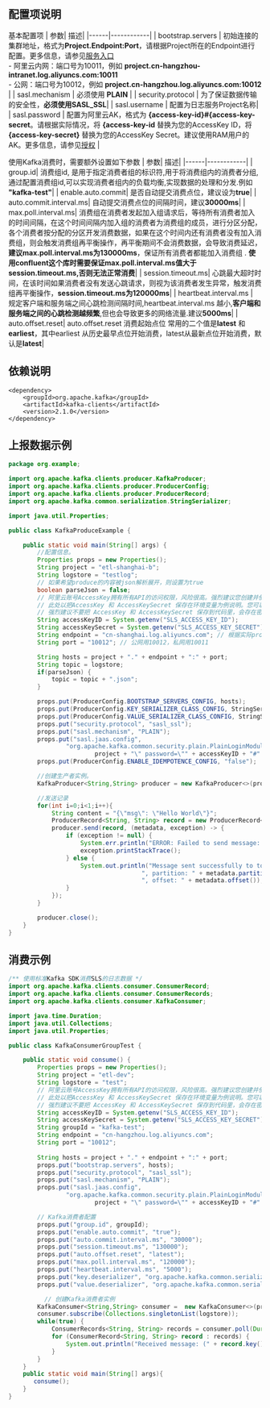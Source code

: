 ## 配置项说明

基本配置项
| 参数| 描述|
|------|------------|
| bootstrap.servers                                        | 初始连接的集群地址，格式为**Project.Endpoint:Port**，请根据Project所在的Endpoint进行配置。更多信息，请参见[服务入口](https://help.aliyun.com/document_detail/29008.htm#reference-wgx-pwq-zdb) <br/> - 阿里云内网：端口号为10011，例如 **project.cn-hangzhou-intranet.log.aliyuncs.com:10011** <br/> - 公网：端口号为10012，例如 **project.cn-hangzhou.log.aliyuncs.com:10012** |
| sasl.mechanism                                           | 必须使用 **PLAIN** |
| security.protocol                                        | 为了保证数据传输的安全性，**必须使用SASL_SSL**|
| sasl.username                                            | 配置为日志服务Project名称|
| sasl.password                                            | 配置为阿里云AK，格式为 **{access-key-id}#{access-key-secret**。请根据实际情况，将 **{access-key-id** 替换为您的AccessKey ID，将 **{access-key-secret}** 替换为您的AccessKey Secret。建议使用RAM用户的AK。更多信息，请参见[授权](https://help.aliyun.com/document_detail/47664.htm#task-xsk-ttc-ry)                                                                    |

使用Kafka消费时，需要额外设置如下参数
| 参数| 描述|
|------|------------|
| group.id| 消费组id, 是用于指定消费者组的标识符,用于将消费组内的消费者分组,通过配置消费组id,可以实现消费者组内的负载均衡,实现数据的处理和分发.例如 **"kafka-test"**|
| enable.auto.commit| 是否自动提交消费点位，建议设为**true**|
| auto.commit.interval.ms| 自动提交消费点位的间隔时间，建议**30000ms**|
| max.poll.interval.ms| 消费组在消费者发起加入组请求后，等待所有消费者加入的时间间隔，在这个时间间隔内加入组的消费者为消费组的成员，进行分区分配，各个消费者按分配的分区开发消费数据，如果在这个时间内还有消费者没有加入消费组，则会触发消费组再平衡操作，再平衡期间不会消费数据，会导致消费延迟，**建议max.poll.interval.ms为130000ms**，保证所有消费者都能加入消费组 . **使用confluent这个库时需要保证max.poll.interval.ms值大于session.timeout.ms,否则无法正常消费**|
| session.timeout.ms| 心跳最大超时时间，在该时间如果消费者没有发送心跳请求，则视为该消费者发生异常，触发消费组再平衡操作，**session.timeout.ms为120000ms**|
| heartbeat.interval.ms | 规定客户端和服务端之间心跳检测间隔时间,heartbeat.interval.ms 越小,**客户端和服务端之间的心跳检测越频繁**,但也会导致更多的网络流量.建议**5000ms**|
| auto.offset.reset| auto.offset.reset 消费起始点位 常用的二个值是**latest** 和**earliest**，其中earliest 从历史最早点位开始消费，latest从最新点位开始消费，默认是**latest**|

## 依赖说明
```
<dependency>
    <groupId>org.apache.kafka</groupId>
    <artifactId>kafka-clients</artifactId>
    <version>2.1.0</version>
</dependency>
```

## 上报数据示例
```java
package org.example;

import org.apache.kafka.clients.producer.KafkaProducer;
import org.apache.kafka.clients.producer.ProducerConfig;
import org.apache.kafka.clients.producer.ProducerRecord;
import org.apache.kafka.common.serialization.StringSerializer;

import java.util.Properties;

public class KafkaProduceExample {

    public static void main(String[] args) {
        //配置信息。
        Properties props = new Properties();
        String project = "etl-shanghai-b";
        String logstore = "testlog";
        // 如果希望produce的内容被json解析展开，则设置为true
        boolean parseJson = false;
        // 阿里云账号AccessKey拥有所有API的访问权限，风险很高。强烈建议您创建并使用RAM用户进行API访问或日常运维，请登录RAM控制台创建RAM用户。
        // 此处以把AccessKey 和 AccessKeySecret 保存在环境变量为例说明。您可以根据业务需要，保存到配置文件里。
        // 强烈建议不要把 AccessKey 和 AccessKeySecret 保存到代码里，会存在密钥泄漏风险
        String accessKeyID = System.getenv("SLS_ACCESS_KEY_ID");
        String accessKeySecret = System.getenv("SLS_ACCESS_KEY_SECRET");
        String endpoint = "cn-shanghai.log.aliyuncs.com"; // 根据实际project所在的endpoint配置
        String port = "10012"; // 公网用10012，私网用10011

        String hosts = project + "." + endpoint + ":" + port;
        String topic = logstore;
        if(parseJson) {
            topic = topic + ".json";
        }

        props.put(ProducerConfig.BOOTSTRAP_SERVERS_CONFIG, hosts);
        props.put(ProducerConfig.KEY_SERIALIZER_CLASS_CONFIG, StringSerializer.class);
        props.put(ProducerConfig.VALUE_SERIALIZER_CLASS_CONFIG, StringSerializer.class);
        props.put("security.protocol", "sasl_ssl");
        props.put("sasl.mechanism", "PLAIN");
        props.put("sasl.jaas.config",
                "org.apache.kafka.common.security.plain.PlainLoginModule required username=\"" +
                        project + "\" password=\"" + accessKeyID + "#" + accessKeySecret + "\";");
        props.put(ProducerConfig.ENABLE_IDEMPOTENCE_CONFIG, "false");

        //创建生产者实例。
        KafkaProducer<String,String> producer = new KafkaProducer<>(props);

        //发送记录
        for(int i=0;i<1;i++){
            String content = "{\"msg\": \"Hello World\"}";
            ProducerRecord<String, String> record = new ProducerRecord<>(topic, content);
            producer.send(record, (metadata, exception) -> {
                if (exception != null) {
                    System.err.println("ERROR: Failed to send message: " + exception.getMessage());
                    exception.printStackTrace();
                } else {
                    System.out.println("Message sent successfully to topic: " + metadata.topic() +
                                     ", partition: " + metadata.partition() +
                                     ", offset: " + metadata.offset());
                }
            });
        }

        producer.close();
    }
}
```

## 消费示例
```java
/** 使用标准Kafka SDK消费SLS的日志数据 */
import org.apache.kafka.clients.consumer.ConsumerRecord;
import org.apache.kafka.clients.consumer.ConsumerRecords;
import org.apache.kafka.clients.consumer.KafkaConsumer;

import java.time.Duration;
import java.util.Collections;
import java.util.Properties;

public class KafkaConsumerGroupTest {

    public static void consume() {
        Properties props = new Properties();
        String project = "etl-dev";
        String logstore = "test";
        // 阿里云账号AccessKey拥有所有API的访问权限，风险很高。强烈建议您创建并使用RAM用户进行API访问或日常运维，请登录RAM控制台创建RAM用户。
        // 此处以把AccessKey 和 AccessKeySecret 保存在环境变量为例说明。您可以根据业务需要，保存到配置文件里。
        // 强烈建议不要把 AccessKey 和 AccessKeySecret 保存到代码里，会存在密钥泄漏风险
        String accessKeyID = System.getenv("SLS_ACCESS_KEY_ID");
        String accessKeySecret = System.getenv("SLS_ACCESS_KEY_SECRET");
        String groupId = "kafka-test";
        String endpoint = "cn-hangzhou.log.aliyuncs.com";
        String port = "10012";
       
        String hosts = project + "." + endpoint + ":" + port;
        props.put("bootstrap.servers", hosts);
        props.put("security.protocol", "sasl_ssl");
        props.put("sasl.mechanism", "PLAIN");
        props.put("sasl.jaas.config",
                "org.apache.kafka.common.security.plain.PlainLoginModule required username=\"" +
                        project + "\" password=\"" + accessKeyID + "#" + accessKeySecret + "\";");

        // Kafka消费者配置
        props.put("group.id", groupId);
        props.put("enable.auto.commit", "true");
        props.put("auto.commit.interval.ms", "30000");
        props.put("session.timeout.ms", "130000");
        props.put("auto.offset.reset", "latest");
        props.put("max.poll.interval.ms", "120000");
        props.put("heartbeat.interval.ms", "5000");
        props.put("key.deserializer", "org.apache.kafka.common.serialization.StringDeserializer");
        props.put("value.deserializer", "org.apache.kafka.common.serialization.StringDeserializer");

          // 创建Kafka消费者实例
        KafkaConsumer<String,String> consumer =  new KafkaConsumer<>(props);
        consumer.subscribe(Collections.singletonList(logstore));
        while(true) {
            ConsumerRecords<String, String> records = consumer.poll(Duration.ofSeconds(10000));
            for (ConsumerRecord<String, String> record : records) {
                System.out.println("Received message: (" + record.key() + ", " + record.value() + ") at offset " + record.offset());
            }
        }
    }
    public static void main(String[] args){
       consume();
    }
}
```